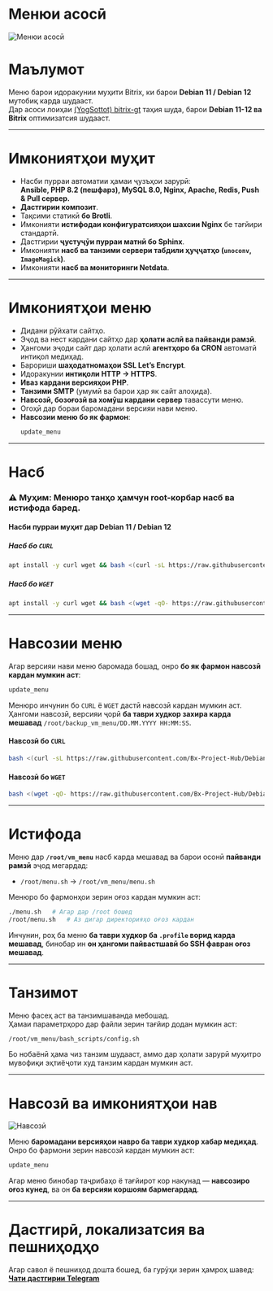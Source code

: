 # **Менюи асосӣ**
![Менюи асосӣ](images/main_menu.png)

# **Маълумот**
Меню барои идоракунии муҳити Bitrix, ки барои **Debian 11 / Debian 12** мутобиқ карда шудааст.  
Дар асоси лоиҳаи [(YogSottot) bitrix-gt](https://github.com/YogSottot/bitrix-gt) таҳия шуда, барои **Debian 11-12 ва Bitrix** оптимизатсия шудааст.

---

# **Имкониятҳои муҳит**
- Насби пурраи автоматии ҳамаи ҷузъҳои зарурӣ:  
  **Ansible, PHP 8.2 (пешфарз), MySQL 8.0, Nginx, Apache, Redis, Push & Pull сервер.**
- **Дастгирии композит**.
- Тақсими статикӣ **бо Brotli**.
- Имконияти **истифодаи конфигуратсияҳои шахсии Nginx** бе тағйири стандартӣ.
- Дастгирии **ҷустуҷӯи пурраи матнӣ бо Sphinx**.
- Имконияти **насб ва танзими сервери табдили ҳуҷҷатҳо (`unoconv`, `ImageMagick`)**.
- Имконияти **насб ва мониторинги Netdata**.

---

# **Имкониятҳои меню**
- Дидани рӯйхати сайтҳо.
- Эҷод ва нест кардани сайтҳо дар **ҳолати аслӣ ва пайванди рамзӣ**.
- Ҳангоми эҷоди сайт дар ҳолати аслӣ **агентҳоро ба CRON** автоматӣ интиқол медиҳад.
- Барориши **шаҳодатномаҳои SSL Let’s Encrypt**.
- Идоракунии **интиқоли HTTP → HTTPS**.
- **Иваз кардани версияҳои PHP**.
- **Танзими SMTP** (умумӣ ва барои ҳар як сайт алоҳида).
- **Навсозӣ, бозоғозӣ ва хомӯш кардани сервер** тавассути меню.
- Огоҳӣ дар бораи баромадани версияи нави меню.
- **Навсозии меню бо як фармон**:
  ```bash
  update_menu
  ```

---

# **Насб**
### ⚠ **Муҳим:** Менюро **танҳо ҳамчун root-корбар** насб ва истифода баред.

#### **Насби пурраи муҳит дар Debian 11 / Debian 12**
##### Насб бо `CURL`
```bash
apt install -y curl wget && bash <(curl -sL https://raw.githubusercontent.com/Bx-Project-Hub/DebianBitrixVM/master/install_full_environment.sh)
```
##### Насб бо `WGET`
```bash
apt install -y curl wget && bash <(wget -qO- https://raw.githubusercontent.com/Bx-Project-Hub/DebianBitrixVM/master/install_full_environment.sh)
```

---

# **Навсозии меню**
Агар версияи нави меню баромада бошад, онро **бо як фармон навсозӣ кардан мумкин аст**:
```bash
update_menu
```
Менюро инчунин бо `CURL` ё `WGET` дастӣ навсозӣ кардан мумкин аст.  
Ҳангоми навсозӣ, версияи ҷорӣ **ба таври худкор захира карда мешавад** `/root/backup_vm_menu/DD.MM.YYYY HH:MM:SS`.

#### **Навсозӣ бо `CURL`**
```bash
bash <(curl -sL https://raw.githubusercontent.com/Bx-Project-Hub/DebianBitrixVM/master/update_menu.sh)
```
#### **Навсозӣ бо `WGET`**
```bash
bash <(wget -qO- https://raw.githubusercontent.com/Bx-Project-Hub/DebianBitrixVM/master/update_menu.sh)
```

---

# **Истифода**
Меню дар **`/root/vm_menu`** насб карда мешавад ва барои осонӣ **пайванди рамзӣ** эҷод мегардад:
- `/root/menu.sh` → `/root/vm_menu/menu.sh`

Менюро бо фармонҳои зерин оғоз кардан мумкин аст:
```bash
./menu.sh   # Агар дар /root бошед
/root/menu.sh   # Аз дигар директорияҳо оғоз кардан
```
Инчунин, роҳ ба меню **ба таври худкор ба `.profile` ворид карда мешавад**, бинобар ин **он ҳангоми пайвастшавӣ бо SSH фавран оғоз мешавад**.

---

# **Танзимот**
Меню фасеҳ аст ва танзимшаванда мебошад.  
Ҳамаи параметрҳоро дар файли зерин тағйир додан мумкин аст:
```bash
/root/vm_menu/bash_scripts/config.sh
```
Бо нобаёнӣ ҳама чиз танзим шудааст, аммо дар ҳолати зарурӣ муҳитро мувофиқи эҳтиёҷоти худ танзим кардан мумкин аст.

---

# **Навсозӣ ва имкониятҳои нав**
![Навсозӣ](images/new_version.png)

Меню **баромадани версияҳои навро ба таври худкор хабар медиҳад**.  
Онро бо фармони зерин навсозӣ кардан мумкин аст:
```bash
update_menu
```
Агар меню бинобар таҷрибаҳо ё тағйирот кор накунад — **навсозиро оғоз кунед**, ва он **ба версияи коршоям бармегардад**.

---

# **Дастгирӣ, локализатсия ва пешниҳодҳо**
Агар савол ё пешниҳод дошта бошед, ба гурӯҳи зерин ҳамроҳ шавед:
[**Чати дастгирии Telegram**](https://t.me/bitrix_ferma)

